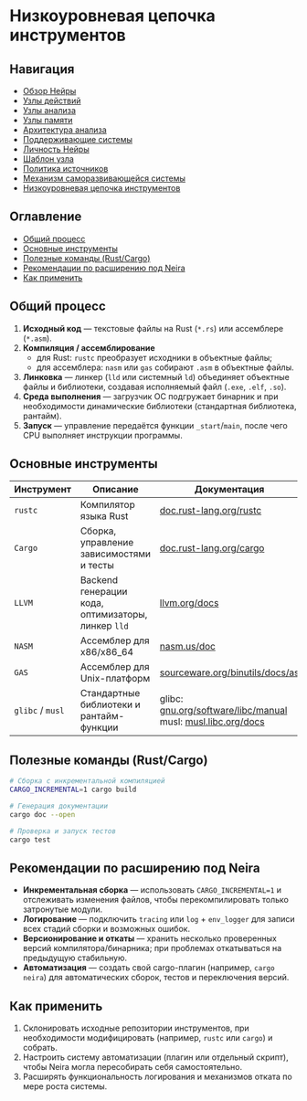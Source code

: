 # Низкоуровневая цепочка инструментов

## Навигация

- [Обзор Нейры](README.md)
- [Узлы действий](action-nodes.md)
- [Узлы анализа](analysis-nodes.md)
- [Узлы памяти](memory-nodes.md)
- [Архитектура анализа](analysis-architecture.md)
- [Поддерживающие системы](support-systems.md)
- [Личность Нейры](personality.md)
- [Шаблон узла](node-template.md)
- [Политика источников](source-policy.md)
- [Механизм саморазвивающейся системы](self-updating-system.md)
- [Низкоуровневая цепочка инструментов](low-level-toolchain.md)

## Оглавление

- [Общий процесс](#общий-процесс)
- [Основные инструменты](#основные-инструменты)
- [Полезные команды (Rust/Cargo)](#полезные-команды-rustcargo)
- [Рекомендации по расширению под Neira](#рекомендации-по-расширению-под-neira)
- [Как применить](#как-применить)

## Общий процесс

1. **Исходный код** — текстовые файлы на Rust (`*.rs`) или ассемблере (`*.asm`).
2. **Компиляция / ассемблирование**
   - для Rust: `rustc` преобразует исходники в объектные файлы;
   - для ассемблера: `nasm` или `gas` собирают `.asm` в объектные файлы.
3. **Линковка** — линкер (`lld` или системный `ld`) объединяет объектные файлы и библиотеки, создавая исполняемый файл (`.exe`, `.elf`, `.so`).
4. **Среда выполнения** — загрузчик ОС подгружает бинарник и при необходимости динамические библиотеки (стандартная библиотека, рантайм).
5. **Запуск** — управление передаётся функции `_start`/`main`, после чего CPU выполняет инструкции программы.

## Основные инструменты

| Инструмент | Описание | Документация | Исходники |
| --- | --- | --- | --- |
| `rustc` | Компилятор языка Rust | [doc.rust-lang.org/rustc](https://doc.rust-lang.org/rustc/) | [github.com/rust-lang/rust](https://github.com/rust-lang/rust) |
| `Cargo` | Сборка, управление зависимостями и тесты | [doc.rust-lang.org/cargo](https://doc.rust-lang.org/cargo/) | [github.com/rust-lang/cargo](https://github.com/rust-lang/cargo) |
| `LLVM` | Backend генерации кода, оптимизаторы, линкер `lld` | [llvm.org/docs](https://llvm.org/docs/) | [github.com/llvm/llvm-project](https://github.com/llvm/llvm-project) |
| `NASM` | Ассемблер для x86/x86_64 | [nasm.us/doc](https://www.nasm.us/doc/) | [github.com/netwide-assembler/nasm](https://github.com/netwide-assembler/nasm) |
| `GAS` | Ассемблер для Unix-платформ | [sourceware.org/binutils/docs/as](https://sourceware.org/binutils/docs/as/) | [sourceware.org/git/binutils-gdb.git](https://sourceware.org/git/binutils-gdb.git) |
| `glibc` / `musl` | Стандартные библиотеки и рантайм-функции | glibc: [gnu.org/software/libc/manual](https://www.gnu.org/software/libc/manual/) <br> musl: [musl.libc.org/docs](https://musl.libc.org/docs.html) | glibc: [sourceware.org/git/glibc.git](https://sourceware.org/git/glibc.git) <br> musl: [musl.libc.org/git/musl](https://musl.libc.org/git/musl) |

## Полезные команды (Rust/Cargo)

```bash
# Сборка с инкрементальной компиляцией
CARGO_INCREMENTAL=1 cargo build

# Генерация документации
cargo doc --open

# Проверка и запуск тестов
cargo test
```

## Рекомендации по расширению под Neira

- **Инкрементальная сборка** — использовать `CARGO_INCREMENTAL=1` и отслеживать изменения файлов, чтобы перекомпилировать только затронутые модули.
- **Логирование** — подключить `tracing` или `log` + `env_logger` для записи всех стадий сборки и возможных ошибок.
- **Версионирование и откаты** — хранить несколько проверенных версий компилятора/бинарника; при проблемах откатываться на предыдущую стабильную.
- **Автоматизация** — создать свой cargo-плагин (например, `cargo neira`) для автоматических сборок, тестов и переключения версий.

## Как применить

1. Склонировать исходные репозитории инструментов, при необходимости модифицировать (например, `rustc` или `cargo`) и собрать.
2. Настроить систему автоматизации (плагин или отдельный скрипт), чтобы Neira могла пересобирать себя самостоятельно.
3. Расширять функциональность логирования и механизмов отката по мере роста системы.
